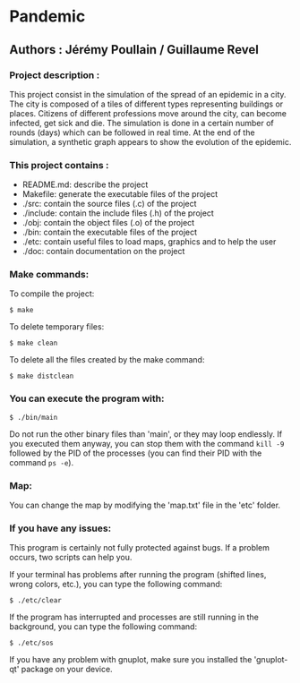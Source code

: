 # Pandemic

## Authors : Jérémy Poullain / Guillaume Revel

### Project description :
This project consist in the simulation of the spread of an epidemic in a city.
The city is composed of a tiles of different types representing buildings or places.
Citizens of different professions move around the city, can become infected, get sick and die.
The simulation is done in a certain number of rounds (days) which can be followed in real time.
At the end of the simulation, a synthetic graph appears to show the evolution of the epidemic.

### This project contains :
- README.md:
describe the project
- Makefile:
generate the executable files of the project
- ./src:
contain the source files (.c) of the project
- ./include:
contain the include files (.h) of the project
- ./obj:
contain the object files (.o) of the project
- ./bin:
contain the executable files of the project
- ./etc:
contain useful files to load maps, graphics and to help the user
- ./doc:
contain documentation on the project

### Make commands:
To compile the project:
```{bash}
$ make
```

To delete temporary files:
```{bash}
$ make clean
```

To delete all the files created by the make command:
```{bash}
$ make distclean
```

### You can execute the program with:
```{bash}
$ ./bin/main
```
Do not run the other binary files than 'main', or they may loop endlessly.
If you executed them anyway, you can stop them with the command ```kill -9```
followed by the PID of the processes (you can find their PID with the command ```ps -e```).

### Map:
You can change the map by modifying the 'map.txt' file in the 'etc' folder.

### If you have any issues:
This program is certainly not fully protected against bugs. If a problem occurs, two scripts
can help you.

If your terminal has problems after running the program (shifted lines, wrong colors, etc.),
you can type the following command:
```{bash}
$ ./etc/clear
```

If the program has interrupted and processes are still running in the background, you can type
the following command:
```{bash}
$ ./etc/sos
```

If you have any problem with gnuplot, make sure you installed the 'gnuplot-qt' package on your
device.